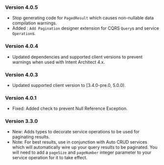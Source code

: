 ### Version 4.0.5

- Stop generating code for `PagedResult` which causes non-nullable data compilation warnings.
- Added : `Add Pagination` designer extension for CQRS `Query`s and service `Operation`s.

### Version 4.0.4

- Updated dependencies and supported client versions to prevent warnings when used with Intent Architect 4.x.

### Version 4.0.3

- Updated supported client version to [3.4.0-pre.0, 5.0.0).

### Version 4.0.1

- Fixed: Added check to prevent Null Reference Exception.

### Version 3.3.0

- New: Adds types to decorate service operations to be used for paginating results.
- Note: For best results, use in conjunction with Auto CRUD services which will automatically wire up your query results to be paginated. You will need to add a `pageSize` and `pageNumber` integer parameter to your service operation for it to take effect.
